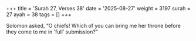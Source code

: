 +++
title = 'Surah 27, Verses 38'
date = '2025-08-27'
weight = 3197
surah = 27
ayah = 38
tags = []
+++

Solomon asked, “O chiefs! Which of you can bring me her throne before they come to me in ˹full˺ submission?”